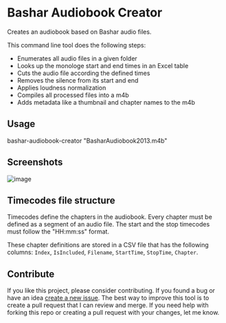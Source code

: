 # Bashar Audiobook Creator
Creates an audiobook based on Bashar audio files.

This command line tool does the following steps:
* Enumerates all audio files in a given folder
* Looks up the monologe start and end times in an Excel table
* Cuts the audio file according the defined times
* Removes the silence from its start and end
* Applies loudness normalization
* Compiles all processed files into a m4b
* Adds metadata like a thumbnail and chapter names to the m4b

## Usage
bashar-audiobook-creator "BasharAudiobook2013.m4b"

## Screenshots
![image](https://user-images.githubusercontent.com/910321/158618532-3280c513-76e4-4681-9c21-ce14c3530ad2.png)

## Timecodes file structure
Timecodes define the chapters in the audiobook. Every chapter must be defined as a segment of an audio file. The start and the stop timecodes must follow the "HH:mm:ss" format.

These chapter definitions are stored in a CSV file that has the following columns: `Index`, `IsIncluded`, `Filename`, `StartTime`, `StopTime`, `Chapter`.

## Contribute
If you like this project, please consider contributing. If you found a bug or have an idea [create a new issue](https://github.com/andrasfuchs/bashar-audiobook-creator/issues/new). The best way to improve this tool is to create a pull request that I can review and merge. If you need help with forking this repo or creating a pull request with your changes, let me know.
